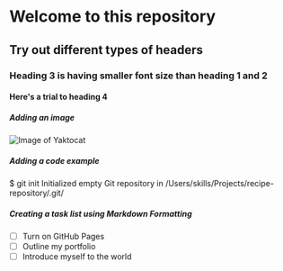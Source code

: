 # Welcome to this repository
## Try out different types of headers
### Heading 3 is having smaller font size than heading 1 and 2
#### Here's a trial to heading 4
##### Adding an image
![Image of Yaktocat](https://octodex.github.com/images/yaktocat.png)
##### Adding a code example
$ git init
Initialized empty Git repository in /Users/skills/Projects/recipe-repository/.git/
##### Creating a task list using Markdown Formatting
- [ ] Turn on GitHub Pages
- [ ] Outline my portfolio
- [ ] Introduce myself to the world
